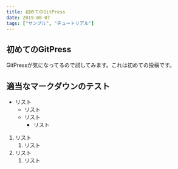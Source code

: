 ```yaml
---
title: 初めてのGitPress
date: 2019-08-07
tags: ["サンプル", "チュートリアル"]
---
```


## 初めてのGitPress

GitPressが気になってるので試してみます。これは初めての投稿です。

## 適当なマークダウンのテスト

- リスト
    - リスト
    - リスト
        - リスト

1. リスト
    1. リスト
2. リスト
    1. リスト

